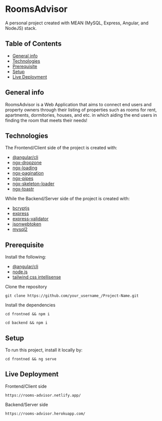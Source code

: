 # RoomsAdvisor
A personal project created with MEAN (MySQL, Express, Angular, and NodeJS) stack.


## Table of Contents
* [General info](#general-info)
* [Technologies](#technologies)
* [Prerequisite](#prerequisite)
* [Setup](#setup)
* [Live Deployment](#live-deployment)


## General info
RoomsAdvisor is a Web Application that aims to connect end users and property owners through their listing of properties such as rooms for rent, apartments, dormitories, houses, and etc. in which aiding the end users in finding the room that meets their needs!


## Technologies
The Frontend/Client side of the project is created with:
* [@angular/cli](https://www.npmjs.com/package/@angular/cli)
* [ngx-dropzone](https://www.npmjs.com/package/ngx-dropzone)
* [ngx-loading](https://www.npmjs.com/package/ngx-loading)
* [ngx-pagination](https://www.npmjs.com/package/ngx-pagination)
* [ngx-pipes](https://www.npmjs.com/ngx-pipes)
* [ngx-skeleton-loader](https://www.npmjs.com/package/ngx-skeleton-loader)
* [ngx-toastr](https://www.npmjs.com/package/ngx-toastr)


While the Backend/Server side of the project is created with:
* [bcryptjs](https://www.npmjs.com/package/bcryptjs)
* [express](https://www.npmjs.com/package/express)
* [express-validator](https://www.npmjs.com/package/express-validator)
* [jsonwebtoken](https://www.npmjs.com/package/jsonwebtoken)
* [mysql2](https://www.npmjs.com/package/mysql2)


## Prerequisite
Install the following:
* [@angular/cli](https://www.npmjs.com/package/@angular/cli)
* [node.js](https://nodejs.org/en/)
* [tailwind css intellisense](https://marketplace.visualstudio.com/itemsitemName=bradlcvscode-tailwindcss)

Clone the repository
```
git clone https://github.com/your_username_/Project-Name.git
```

Install the dependencies
```
cd frontned && npm i
```
```
cd backend && npm i
```


## Setup
To run this project, install it locally by:
```
cd frontned && ng serve
```


## Live Deployment
Frontend/Client side
```
https://rooms-advisor.netlify.app/
```

Backend/Server side
```
https://rooms-advisor.herokuapp.com/
```
